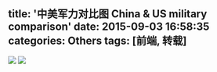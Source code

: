 title: '中美军力对比图 China & US military comparison'
date: 2015-09-03 16:58:35
categories: Others
tags: [前端, 转载]
---
![](http://7xoxf6.com1.z0.glb.clouddn.com/datavizdemochinavsus1.png)
![](http://7xoxf6.com1.z0.glb.clouddn.com/datavizdemochinavsus2.png)
